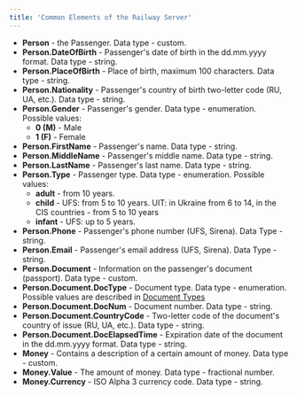 ```yaml
---
title: 'Common Elements of the Railway Server'
---
```


-   **Person** - the Passenger. Data type - custom.
-   **Person.DateOfBirth** - Passenger's date of birth in the dd.mm.yyyy format. Data type - string.
-   **Person.PlaceOfBirth** - Place of birth, maximum 100 characters. Data type - string.
-   **Person.Nationality** - Passenger's country of birth two-letter code (RU, UA, etc.).  Data type - string.
-   **Person.Gender** - Passenger's gender. Data type - enumeration. Possible values:
    -   **0 (M)** - Male
    -   **1 (F)** - Female
-   **Person.FirstName** - Passenger's name. Data type - string.
-   **Person.MiddleName** - Passenger's middle name. Data type - string.
-   **Person.LastName** - Passenger's last name. Data type - string.
-   **Person.Type** - Passenger type. Data type - enumeration. Possible values:
    -   **adult** - from 10 years.
    -   **child** - UFS: from 5 to 10 years. UIT: in Ukraine from 6 to 14, in the CIS countries - from 5 to 10 years
    -   **infant** - UFS: up to 5 years.
-   **Person.Phone** - Passenger's phone number (UFS, Sirena). Data Type - string.
-   **Person.Email** - Passenger's email address (UFS, Sirena). Data Type - string.
-   **Person.Document** - Information on the passenger's document (passport). Data type - custom.
-   **Person.Document.DocType** - Document type. Data type - enumeration. Possible values are described in [Document Types](http://docs.nemo.travel/en/avia/process/booking)
-   **Person.Document.DocNum** - Document number. Data type - string.
-   **Person.Document.CountryCode** - Two-letter code of the document's country of issue (RU, UA, etc.). Data type - string.
-   **Person.Document.DocElapsedTime** - Expiration date of the document in the dd.mm.yyyy format. Data type - string.
-   **Money** - Contains a description of a certain amount of money.  Data type - custom.
-   **Money.Value** - The amount of money. Data type - fractional number.
-   **Money.Currency** - ISO Alpha 3 currency code. Data type - string.